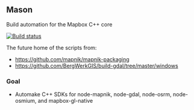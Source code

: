 ## Mason

Build automation for the Mapbox C++ core

[![Build status](https://ci.appveyor.com/api/projects/status/tjybfxu4cgerjlcn)](https://ci.appveyor.com/project/Mapbox/mason)

The future home of the scripts from:

  - https://github.com/mapnik/mapnik-packaging
  - https://github.com/BergWerkGIS/build-gdal/tree/master/windows

### Goal

 - Automake C++ SDKs for node-mapnik, node-gdal, node-osrm, node-osmium, and mapbox-gl-native
